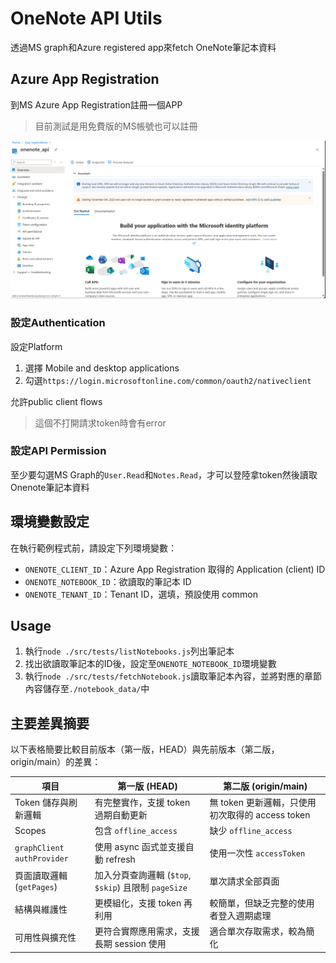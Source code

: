 # OneNote API Utils

透過MS graph和Azure registered app來fetch OneNote筆記本資料

## Azure App Registration
到MS Azure App Registration註冊一個APP
> 目前測試是用免費版的MS帳號也可以註冊

![Azure Registered App](./azure_app_registration.png)

### 設定Authentication
設定Platform
1. 選擇 Mobile and desktop applications
2. 勾選`https://login.microsoftonline.com/common/oauth2/nativeclient`

允許public client flows
> 這個不打開請求token時會有error

### 設定API Permission
至少要勾選MS Graph的`User.Read`和`Notes.Read`，才可以登陸拿token然後讀取Onenote筆記本資料


## 環境變數設定
在執行範例程式前，請設定下列環境變數：

* `ONENOTE_CLIENT_ID`：Azure App Registration 取得的 Application (client) ID
* `ONENOTE_NOTEBOOK_ID`：欲讀取的筆記本 ID
* `ONENOTE_TENANT_ID`：Tenant ID，選填，預設使用 common

## Usage
1. 執行`node ./src/tests/listNotebooks.js`列出筆記本
2. 找出欲讀取筆記本的ID後，設定至`ONENOTE_NOTEBOOK_ID`環境變數
3. 執行`node ./src/tests/fetchNotebook.js`讀取筆記本內容，並將對應的章節內容儲存至`./notebook_data/`中

## 主要差異摘要

以下表格簡要比較目前版本（第一版，HEAD）與先前版本（第二版，origin/main）的差異：

| 項目 | 第一版 (HEAD) | 第二版 (origin/main) |
| --- | --- | --- |
| Token 儲存與刷新邏輯 | 有完整實作，支援 token 過期自動更新 | 無 token 更新邏輯，只使用初次取得的 access token |
| Scopes | 包含 `offline_access` | 缺少 `offline_access` |
| `graphClient` `authProvider` | 使用 async 函式並支援自動 refresh | 使用一次性 `accessToken` |
| 頁面讀取邏輯 (`getPages`) | 加入分頁查詢邏輯 (`$top`, `$skip`) 且限制 `pageSize` | 單次請求全部頁面 |
| 結構與維護性 | 更模組化，支援 token 再利用 | 較簡單，但缺乏完整的使用者登入週期處理 |
| 可用性與擴充性 | 更符合實際應用需求，支援長期 session 使用 | 適合單次存取需求，較為簡化 |
